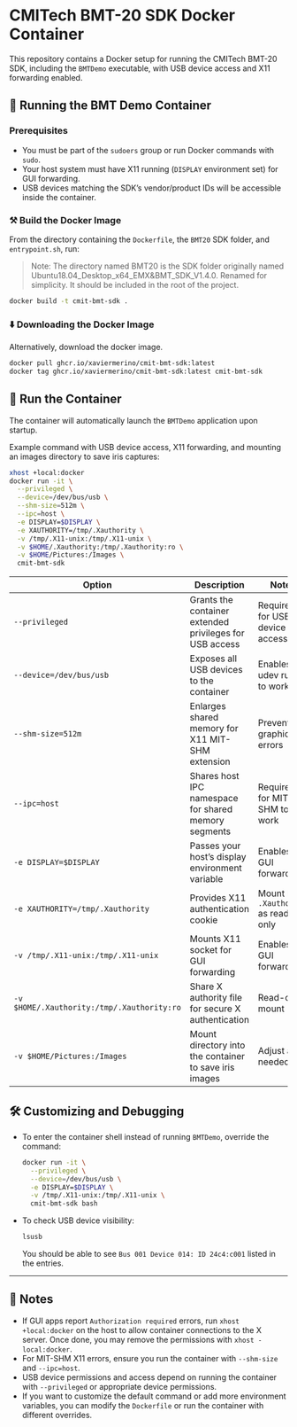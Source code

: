 # CMITech BMT-20 SDK Docker Container

This repository contains a Docker setup for running the CMITech BMT-20 SDK, including the `BMTDemo` executable, with USB device access and X11 forwarding enabled.

## 🐳 Running the BMT Demo Container

### Prerequisites

- You must be part of the `sudoers` group or run Docker commands with `sudo`.  
- Your host system must have X11 running (`DISPLAY` environment set) for GUI forwarding.  
- USB devices matching the SDK’s vendor/product IDs will be accessible inside the container.

### ⚒️ Build the Docker Image

From the directory containing the `Dockerfile`, the `BMT20` SDK folder, and `entrypoint.sh`, run:

> Note: The directory named BMT20 is the SDK folder originally named Ubuntu18.04_Desktop_x64_EMX&BMT_SDK_V1.4.0. Renamed for simplicity. It should be included in the root of the project.


```bash
docker build -t cmit-bmt-sdk .
```

### ⬇️ Downloading the Docker Image

Alternatively, download the docker image.
```bash
docker pull ghcr.io/xaviermerino/cmit-bmt-sdk:latest
docker tag ghcr.io/xaviermerino/cmit-bmt-sdk:latest cmit-bmt-sdk
```

## 🏃 Run the Container

The container will automatically launch the `BMTDemo` application upon startup.

Example command with USB device access, X11 forwarding, and mounting an images directory to save iris captures:

```bash
xhost +local:docker
docker run -it \
  --privileged \
  --device=/dev/bus/usb \
  --shm-size=512m \
  --ipc=host \
  -e DISPLAY=$DISPLAY \
  -e XAUTHORITY=/tmp/.Xauthority \
  -v /tmp/.X11-unix:/tmp/.X11-unix \
  -v $HOME/.Xauthority:/tmp/.Xauthority:ro \
  -v $HOME/Pictures:/Images \
  cmit-bmt-sdk
```

| Option                                     | Description                                             | Notes                                 |
| ------------------------------------------ | ------------------------------------------------------- | ------------------------------------- |
| `--privileged`                             | Grants the container extended privileges for USB access | Required for USB device access        |
| `--device=/dev/bus/usb`                    | Exposes all USB devices to the container                | Enables udev rules to work            |
| `--shm-size=512m`                          | Enlarges shared memory for X11 MIT-SHM extension        | Prevents graphics errors              |
| `--ipc=host`                               | Shares host IPC namespace for shared memory segments    | Required for MIT-SHM to work          |
| `-e DISPLAY=$DISPLAY`                      | Passes your host’s display environment variable         | Enables GUI forwarding                |
| `-e XAUTHORITY=/tmp/.Xauthority`           | Provides X11 authentication cookie                      | Mount host `.Xauthority` as read-only |
| `-v /tmp/.X11-unix:/tmp/.X11-unix`         | Mounts X11 socket for GUI forwarding                    | Enables GUI forwarding                |
| `-v $HOME/.Xauthority:/tmp/.Xauthority:ro` | Share X authority file for secure X authentication      | Read-only mount                       |
| `-v $HOME/Pictures:/Images`                | Mount directory into the container to save iris images         | Adjust as needed         |


## 🛠️ Customizing and Debugging

* To enter the container shell instead of running `BMTDemo`, override the command:

  ```bash
  docker run -it \
    --privileged \
    --device=/dev/bus/usb \
    -e DISPLAY=$DISPLAY \
    -v /tmp/.X11-unix:/tmp/.X11-unix \
    cmit-bmt-sdk bash
  ```

* To check USB device visibility:

  ```bash
  lsusb
  ```

  You should be able to see `Bus 001 Device 014: ID 24c4:c001` listed in the entries.
---

## 📝 Notes

* If GUI apps report `Authorization required` errors, run `xhost +local:docker` on the host to allow container connections to the X server. Once done, you may remove the permissions with `xhost -local:docker`.
* For MIT-SHM X11 errors, ensure you run the container with `--shm-size` and `--ipc=host`.
* USB device permissions and access depend on running the container with `--privileged` or appropriate device permissions.
* If you want to customize the default command or add more environment variables, you can modify the `Dockerfile` or run the container with different overrides.
